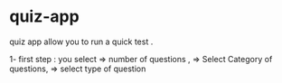 # quiz-app

quiz app allow you to  run a quick test .

1- first step :
you select 
    => number of questions ,
    => Select Category  of questions,
    => select type  of question 